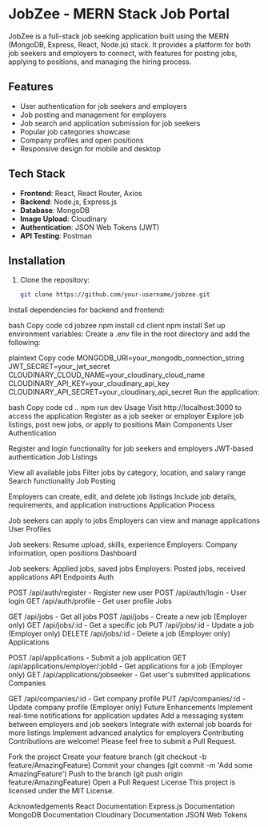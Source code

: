 # JobZee - MERN Stack Job Portal

JobZee is a full-stack job seeking application built using the MERN (MongoDB, Express, React, Node.js) stack. It provides a platform for both job seekers and employers to connect, with features for posting jobs, applying to positions, and managing the hiring process.

## Features

- User authentication for job seekers and employers
- Job posting and management for employers
- Job search and application submission for job seekers
- Popular job categories showcase
- Company profiles and open positions
- Responsive design for mobile and desktop

## Tech Stack

- **Frontend**: React, React Router, Axios
- **Backend**: Node.js, Express.js
- **Database**: MongoDB
- **Image Upload**: Cloudinary
- **Authentication**: JSON Web Tokens (JWT)
- **API Testing**: Postman

## Installation

1. Clone the repository:
   ```bash
   git clone https://github.com/your-username/jobzee.git
Install dependencies for backend and frontend:

bash
Copy code
cd jobzee
npm install
cd client
npm install
Set up environment variables:
Create a .env file in the root directory and add the following:

plaintext
Copy code
MONGODB_URI=your_mongodb_connection_string
JWT_SECRET=your_jwt_secret
CLOUDINARY_CLOUD_NAME=your_cloudinary_cloud_name
CLOUDINARY_API_KEY=your_cloudinary_api_key
CLOUDINARY_API_SECRET=your_cloudinary_api_secret
Run the application:

bash
Copy code
cd ..
npm run dev
Usage
Visit http://localhost:3000 to access the application
Register as a job seeker or employer
Explore job listings, post new jobs, or apply to positions
Main Components
User Authentication

Register and login functionality for job seekers and employers
JWT-based authentication
Job Listings

View all available jobs
Filter jobs by category, location, and salary range
Search functionality
Job Posting

Employers can create, edit, and delete job listings
Include job details, requirements, and application instructions
Application Process

Job seekers can apply to jobs
Employers can view and manage applications
User Profiles

Job seekers: Resume upload, skills, experience
Employers: Company information, open positions
Dashboard

Job seekers: Applied jobs, saved jobs
Employers: Posted jobs, received applications
API Endpoints
Auth

POST /api/auth/register - Register new user
POST /api/auth/login - User login
GET /api/auth/profile - Get user profile
Jobs

GET /api/jobs - Get all jobs
POST /api/jobs - Create a new job (Employer only)
GET /api/jobs/:id - Get a specific job
PUT /api/jobs/:id - Update a job (Employer only)
DELETE /api/jobs/:id - Delete a job (Employer only)
Applications

POST /api/applications - Submit a job application
GET /api/applications/employer/:jobId - Get applications for a job (Employer only)
GET /api/applications/jobseeker - Get user's submitted applications
Companies

GET /api/companies/:id - Get company profile
PUT /api/companies/:id - Update company profile (Employer only)
Future Enhancements
Implement real-time notifications for application updates
Add a messaging system between employers and job seekers
Integrate with external job boards for more listings
Implement advanced analytics for employers
Contributing
Contributions are welcome! Please feel free to submit a Pull Request.

Fork the project
Create your feature branch (git checkout -b feature/AmazingFeature)
Commit your changes (git commit -m 'Add some AmazingFeature')
Push to the branch (git push origin feature/AmazingFeature)
Open a Pull Request
License
This project is licensed under the MIT License.

Acknowledgements
React Documentation
Express.js Documentation
MongoDB Documentation
Cloudinary Documentation
JSON Web Tokens

